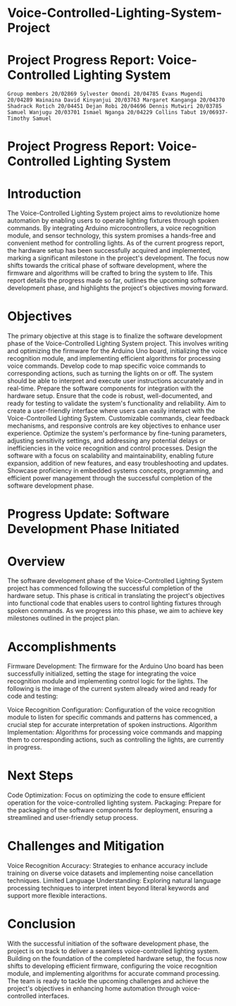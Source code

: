 # Voice-Controlled-Lighting-System-Project
# Project Progress Report: Voice-Controlled Lighting System
`
Group members
20/02869 Sylvester Omondi
20/04785 Evans Mugendi
20/04289 Wainaina David Kinyanjui
20/03763 Margaret Kanganga
20/04370 Shadrack Rotich
20/04451 Dejan Robi
20/04696 Dennis Mutwiri
20/03785 Samuel Wanjugu
20/03701 Ismael Nganga
20/04229 Collins Tabut
19/06937- Timothy Samuel
`


# Project Progress Report: Voice-Controlled Lighting System
# Introduction
The Voice-Controlled Lighting System project aims to revolutionize home automation by enabling users to operate lighting fixtures through spoken commands. By integrating Arduino microcontrollers, a voice recognition module, and sensor technology, this system promises a hands-free and convenient method for controlling lights. As of the current progress report, the hardware setup has been successfully acquired and implemented, marking a significant milestone in the project's development. The focus now shifts towards the critical phase of software development, where the firmware and algorithms will be crafted to bring the system to life. This report details the progress made so far, outlines the upcoming software development phase, and highlights the project's objectives moving forward.
# Objectives
The primary objective at this stage is to finalize the software development phase of the Voice-Controlled Lighting System project. This involves writing and optimizing the firmware for the Arduino Uno board, initializing the voice recognition module, and implementing efficient algorithms for processing voice commands.
Develop code to map specific voice commands to corresponding actions, such as turning the lights on or off. The system should be able to interpret and execute user instructions accurately and in real-time.
Prepare the software components for integration with the hardware setup. Ensure that the code is robust, well-documented, and ready for testing to validate the system's functionality and reliability.
Aim to create a user-friendly interface where users can easily interact with the Voice-Controlled Lighting System. Customizable commands, clear feedback mechanisms, and responsive controls are key objectives to enhance user experience.
Optimize the system's performance by fine-tuning parameters, adjusting sensitivity settings, and addressing any potential delays or inefficiencies in the voice recognition and control processes.
Design the software with a focus on scalability and maintainability, enabling future expansion, addition of new features, and easy troubleshooting and updates.
Showcase proficiency in embedded systems concepts, programming, and efficient power management through the successful completion of the software development phase.
# Progress Update: Software Development Phase Initiated
# Overview
The software development phase of the Voice-Controlled Lighting System project has commenced following the successful completion of the hardware setup. This phase is critical in translating the project's objectives into functional code that enables users to control lighting fixtures through spoken commands. As we progress into this phase, we aim to achieve key milestones outlined in the project plan.
# Accomplishments
Firmware Development: The firmware for the Arduino Uno board has been successfully initialized, setting the stage for integrating the voice recognition module and implementing control logic for the lights. The following is the image of the current system already wired and ready for code and testing:

Voice Recognition Configuration:  Configuration of the voice recognition module to listen for specific commands and patterns has commenced, a crucial step for accurate interpretation of spoken instructions.
Algorithm Implementation: Algorithms for processing voice commands and mapping them to corresponding actions, such as controlling the lights, are currently in progress.
# Next Steps
Code Optimization: Focus on optimizing the code to ensure efficient operation for the voice-controlled lighting system.
Packaging: Prepare for the packaging of the software components for deployment, ensuring a streamlined and user-friendly setup process.
# Challenges and Mitigation
Voice Recognition Accuracy: Strategies to enhance accuracy include training on diverse voice datasets and implementing noise cancellation techniques.
Limited Language Understanding: Exploring natural language processing techniques to interpret intent beyond literal keywords and support more flexible interactions.
# Conclusion
With the successful initiation of the software development phase, the project is on track to deliver a seamless voice-controlled lighting system. Building on the foundation of the completed hardware setup, the focus now shifts to developing efficient firmware, configuring the voice recognition module, and implementing algorithms for accurate command processing. The team is ready to tackle the upcoming challenges and achieve the project's objectives in enhancing home automation through voice-controlled interfaces.





